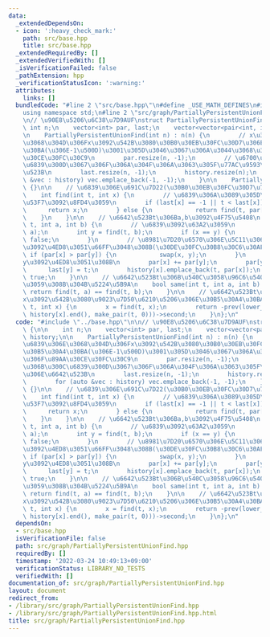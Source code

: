 ```yaml
---
data:
  _extendedDependsOn:
  - icon: ':heavy_check_mark:'
    path: src/base.hpp
    title: src/base.hpp
  _extendedRequiredBy: []
  _extendedVerifiedWith: []
  _isVerificationFailed: false
  _pathExtension: hpp
  _verificationStatusIcon: ':warning:'
  attributes:
    links: []
  bundledCode: "#line 2 \"src/base.hpp\"\n#define _USE_MATH_DEFINES\n#include <bits/stdc++.h>\n\
    using namespace std;\n#line 2 \"src/graph/PartiallyPersistentUnionFind.hpp\"\n\
    \n// \u90E8\u5206\u6C38\u7D9AUF\nstruct PartiallyPersistentUnionFind {\n\n   \
    \ int n;\n    vector<int> par, last;\n    vector<vector<pair<int, int>>> history;\n\
    \n    PartiallyPersistentUnionFind(int n) : n(n) {\n        // x\u304C\u6839\u306E\
    \u3068\u304D\u306Fx\u3092\u542B\u3080\u30B0\u30EB\u30FC\u30D7\u306E\u30B5\u30A4\
    \u30BA(\u306E-1\u500D)\u3001\u305D\u3046\u3067\u306A\u3044\u3068\u304D\u306F\u89AA\
    \u30CE\u30FC\u30C9\n        par.resize(n, -1);\n        // \u6700\u5F8C\u306B\u300C\
    \u6839\u300D\u3067\u306F\u306A\u304F\u306A\u3063\u305F\u77AC\u9593\u306E\u6642\
    \u523B\n        last.resize(n, -1);\n        history.resize(n);\n        for (auto\
    \ &vec : history) vec.emplace_back(-1, -1);\n    }\n\n    PartiallyPersistentUnionFind()\
    \ {}\n\n    // \u6839\u306E\u691C\u7D22(\u30B0\u30EB\u30FC\u30D7\u756A\u53F7)\n\
    \    int find(int t, int x) {\n        // \u6839\u306A\u3089\u305D\u306E\u756A\
    \u53F7\u3092\u8FD4\u3059\n        if (last[x] == -1 || t < last[x]) {\n      \
    \      return x;\n        } else {\n            return find(t, par[x]);\n    \
    \    }\n    }\n\n    // \u6642\u523Bt\u306Ba,b\u3092\u4F75\u5408\n    bool merge(int\
    \ t, int a, int b) {\n        // \u6839\u3092\u63A2\u3059\n        int x = find(t,\
    \ a);\n        int y = find(t, b);\n        if (x == y) {\n            return\
    \ false;\n        }\n        // \u8981\u7D20\u6570\u306E\u5C11\u306A\u3044\u65B9\
    \u3092\u4ED8\u3051\u66FF\u3048\u308B(\u30DE\u30FC\u30B8\u30C6\u30AF)\n       \
    \ if (par[x] > par[y]) {\n            swap(x, y);\n        }\n        // x\u306B\
    y\u3092\u4ED8\u3051\u308B\n        par[x] += par[y];\n        par[y] = x;\n  \
    \      last[y] = t;\n        history[x].emplace_back(t, par[x]);\n        return\
    \ true;\n    }\n\n    // \u6642\u523Bt\u306B\u540C\u3058\u96C6\u5408\u306B\u5C5E\
    \u3059\u308B\u304B\u5224\u5B9A\n    bool same(int t, int a, int b) {\n       \
    \ return find(t, a) == find(t, b);\n    }\n\n    // \u6642\u523Bt\u306B\u9802\u70B9\
    x\u3092\u542B\u3080\u9023\u7D50\u6210\u5206\u306E\u30B5\u30A4\u30BA\n    int size(int\
    \ t, int x) {\n        x = find(t, x);\n        return -prev(lower_bound(history[x].begin(),\
    \ history[x].end(), make_pair(t, 0)))->second;\n    }\n};\n"
  code: "#include \"../base.hpp\"\n\n// \u90E8\u5206\u6C38\u7D9AUF\nstruct PartiallyPersistentUnionFind\
    \ {\n\n    int n;\n    vector<int> par, last;\n    vector<vector<pair<int, int>>>\
    \ history;\n\n    PartiallyPersistentUnionFind(int n) : n(n) {\n        // x\u304C\
    \u6839\u306E\u3068\u304D\u306Fx\u3092\u542B\u3080\u30B0\u30EB\u30FC\u30D7\u306E\
    \u30B5\u30A4\u30BA(\u306E-1\u500D)\u3001\u305D\u3046\u3067\u306A\u3044\u3068\u304D\
    \u306F\u89AA\u30CE\u30FC\u30C9\n        par.resize(n, -1);\n        // \u6700\u5F8C\
    \u306B\u300C\u6839\u300D\u3067\u306F\u306A\u304F\u306A\u3063\u305F\u77AC\u9593\
    \u306E\u6642\u523B\n        last.resize(n, -1);\n        history.resize(n);\n\
    \        for (auto &vec : history) vec.emplace_back(-1, -1);\n    }\n\n    PartiallyPersistentUnionFind()\
    \ {}\n\n    // \u6839\u306E\u691C\u7D22(\u30B0\u30EB\u30FC\u30D7\u756A\u53F7)\n\
    \    int find(int t, int x) {\n        // \u6839\u306A\u3089\u305D\u306E\u756A\
    \u53F7\u3092\u8FD4\u3059\n        if (last[x] == -1 || t < last[x]) {\n      \
    \      return x;\n        } else {\n            return find(t, par[x]);\n    \
    \    }\n    }\n\n    // \u6642\u523Bt\u306Ba,b\u3092\u4F75\u5408\n    bool merge(int\
    \ t, int a, int b) {\n        // \u6839\u3092\u63A2\u3059\n        int x = find(t,\
    \ a);\n        int y = find(t, b);\n        if (x == y) {\n            return\
    \ false;\n        }\n        // \u8981\u7D20\u6570\u306E\u5C11\u306A\u3044\u65B9\
    \u3092\u4ED8\u3051\u66FF\u3048\u308B(\u30DE\u30FC\u30B8\u30C6\u30AF)\n       \
    \ if (par[x] > par[y]) {\n            swap(x, y);\n        }\n        // x\u306B\
    y\u3092\u4ED8\u3051\u308B\n        par[x] += par[y];\n        par[y] = x;\n  \
    \      last[y] = t;\n        history[x].emplace_back(t, par[x]);\n        return\
    \ true;\n    }\n\n    // \u6642\u523Bt\u306B\u540C\u3058\u96C6\u5408\u306B\u5C5E\
    \u3059\u308B\u304B\u5224\u5B9A\n    bool same(int t, int a, int b) {\n       \
    \ return find(t, a) == find(t, b);\n    }\n\n    // \u6642\u523Bt\u306B\u9802\u70B9\
    x\u3092\u542B\u3080\u9023\u7D50\u6210\u5206\u306E\u30B5\u30A4\u30BA\n    int size(int\
    \ t, int x) {\n        x = find(t, x);\n        return -prev(lower_bound(history[x].begin(),\
    \ history[x].end(), make_pair(t, 0)))->second;\n    }\n};\n"
  dependsOn:
  - src/base.hpp
  isVerificationFile: false
  path: src/graph/PartiallyPersistentUnionFind.hpp
  requiredBy: []
  timestamp: '2022-03-24 10:49:13+09:00'
  verificationStatus: LIBRARY_NO_TESTS
  verifiedWith: []
documentation_of: src/graph/PartiallyPersistentUnionFind.hpp
layout: document
redirect_from:
- /library/src/graph/PartiallyPersistentUnionFind.hpp
- /library/src/graph/PartiallyPersistentUnionFind.hpp.html
title: src/graph/PartiallyPersistentUnionFind.hpp
---
```

